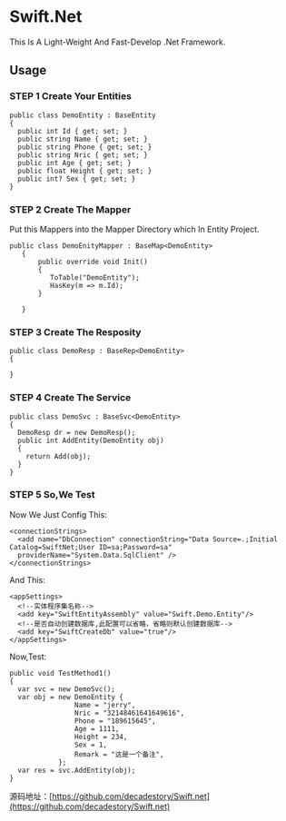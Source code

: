 # Swift.Net
This Is A Light-Weight And Fast-Develop .Net Framework.

## Usage
### STEP 1 Create Your Entities

```
public class DemoEntity : BaseEntity
{
  public int Id { get; set; }
  public string Name { get; set; }
  public string Phone { get; set; }
  public string Nric { get; set; }
  public int Age { get; set; }
  public float Height { get; set; }
  public int? Sex { get; set; }
}
```
### STEP 2 Create The Mapper
Put this Mappers into the Mapper Directory which In Entity Project. 

```
public class DemoEnityMapper : BaseMap<DemoEntity>
   {
       public override void Init()
       {
          ToTable("DemoEntity");
          HasKey(m => m.Id);
       }

   }
```
### STEP 3 Create The Resposity
```
public class DemoResp : BaseRep<DemoEntity>
{

}
```
### STEP 4 Create The Service
```
public class DemoSvc : BaseSvc<DemoEntity>
{
  DemoResp dr = new DemoResp();
  public int AddEntity(DemoEntity obj)
  {
    return Add(obj);
  }
}
```
### STEP 5 So,We Test

Now We Just Config This:
```
<connectionStrings>
  <add name="DbConnection" connectionString="Data Source=.;Initial Catalog=SwiftNet;User ID=sa;Password=sa"
  providerName="System.Data.SqlClient" />
</connectionStrings>
```
And This:
```
<appSettings>
  <!--实体程序集名称-->
  <add key="SwiftEntityAssembly" value="Swift.Demo.Entity"/>
  <!--是否自动创建数据库,此配置可以省略，省略则默认创建数据库-->
  <add key="SwiftCreateDb" value="true"/>
</appSettings>
```
Now,Test:
```
public void TestMethod1()
{
  var svc = new DemoSvc();
  var obj = new DemoEntity {
                Name = "jerry",
                Nric = "32148461641649616",
                Phone = "189615645",
                Age = 1111,
                Height = 234,
                Sex = 1,
                Remark = "这是一个备注",
            };
  var res = svc.AddEntity(obj);
}
```
源码地址：[https://github.com/decadestory/Swift.net](https://github.com/decadestory/Swift.net)